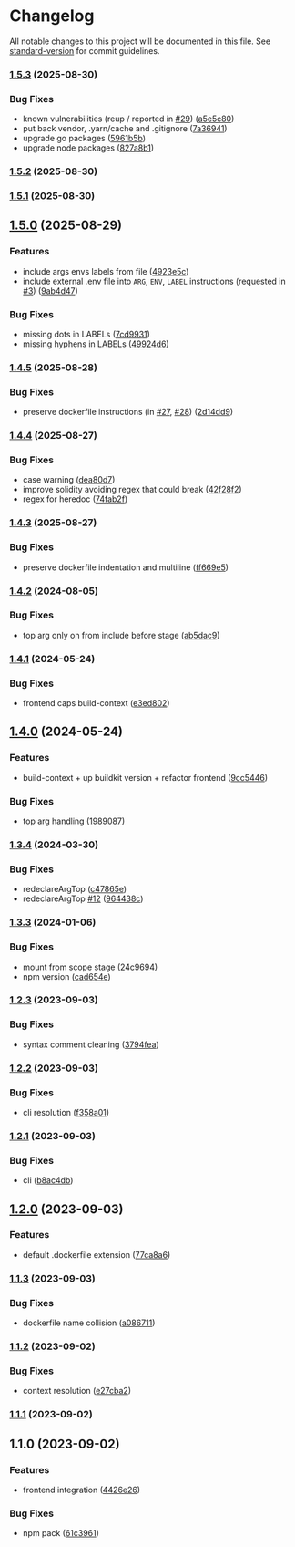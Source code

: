 # Changelog

All notable changes to this project will be documented in this file. See [standard-version](https://github.com/conventional-changelog/standard-version) for commit guidelines.

### [1.5.3](https://codeberg.org/devthefuture/dockerfile-x/compare/v1.5.2...v1.5.3) (2025-08-30)


### Bug Fixes

* known vulnerabilities (reup / reported in [#29](https://codeberg.org/devthefuture/dockerfile-x/issues/29))  ([a5e5c80](https://codeberg.org/devthefuture/dockerfile-x/commit/a5e5c80fd45e51596f0443eb7401d1353e34f5a0))
* put back vendor, .yarn/cache and .gitignore ([7a36941](https://codeberg.org/devthefuture/dockerfile-x/commit/7a36941267f0445597b25b0d31af8bf492b81909))
* upgrade go packages ([5961b5b](https://codeberg.org/devthefuture/dockerfile-x/commit/5961b5b182c5d1e783d8b578ed12c19a3e98e52b))
* upgrade node packages ([827a8b1](https://codeberg.org/devthefuture/dockerfile-x/commit/827a8b1339efcd3b56bcf12e2d9ff14c82a0cd08))

### [1.5.2](https://codeberg.org/devthefuture/dockerfile-x/compare/v1.5.1...v1.5.2) (2025-08-30)

### [1.5.1](https://codeberg.org/devthefuture/dockerfile-x/compare/v1.5.0...v1.5.1) (2025-08-30)

## [1.5.0](https://codeberg.org/devthefuture/dockerfile-x/compare/v1.4.5...v1.5.0) (2025-08-29)


### Features

* include args envs labels from file ([4923e5c](https://codeberg.org/devthefuture/dockerfile-x/commit/4923e5ce4941e9a677c96b8f3f7ed56230d158b4))
* include external .env  file into `ARG`, `ENV`, `LABEL` instructions (requested in [#3](https://codeberg.org/devthefuture/dockerfile-x/issues/3)) ([9ab4d47](https://codeberg.org/devthefuture/dockerfile-x/commit/9ab4d47628b52e5976a9353740901a6a089f0a23))


### Bug Fixes

* missing dots in LABELs ([7cd9931](https://codeberg.org/devthefuture/dockerfile-x/commit/7cd99317da1e8aa4fa4f754d81fad1828f65a050))
* missing hyphens in LABELs ([49924d6](https://codeberg.org/devthefuture/dockerfile-x/commit/49924d6b33b21517c2192143adc44616aeb6d85f))

### [1.4.5](https://codeberg.org/devthefuture/dockerfile-x/compare/v1.4.4...v1.4.5) (2025-08-28)


### Bug Fixes

* preserve dockerfile instructions (in [#27](https://codeberg.org/devthefuture/dockerfile-x/issues/27), [#28](https://codeberg.org/devthefuture/dockerfile-x/issues/28)) ([2d14dd9](https://codeberg.org/devthefuture/dockerfile-x/commit/2d14dd92e73def443f8d6f5dc69b779f837a9925))

### [1.4.4](https://codeberg.org/devthefuture/dockerfile-x/compare/v1.4.3...v1.4.4) (2025-08-27)


### Bug Fixes

* case warning ([dea80d7](https://codeberg.org/devthefuture/dockerfile-x/commit/dea80d7877ceb050cddaee5c784540d1856a4f9b))
* improve solidity avoiding regex that could break ([42f28f2](https://codeberg.org/devthefuture/dockerfile-x/commit/42f28f2e48f6a02682163c8362428793af7dbc7e))
* regex for heredoc ([74fab2f](https://codeberg.org/devthefuture/dockerfile-x/commit/74fab2f8e98ad5734879af0190d6147c154d6df2))

### [1.4.3](https://codeberg.org/devthefuture/dockerfile-x/compare/v1.4.2...v1.4.3) (2025-08-27)


### Bug Fixes

* preserve dockerfile indentation and multiline ([ff669e5](https://codeberg.org/devthefuture/dockerfile-x/commit/ff669e5b419c74cf5950562fa723f0d607ef972a))

### [1.4.2](https://codeberg.org/devthefuture/dockerfile-x/compare/v1.4.1...v1.4.2) (2024-08-05)


### Bug Fixes

* top arg only on from include before stage ([ab5dac9](https://codeberg.org/devthefuture/dockerfile-x/commit/ab5dac9f09d2722d9c3c60eca9b5208ade82cc1c))

### [1.4.1](https://codeberg.org/devthefuture/dockerfile-x/compare/v1.4.0...v1.4.1) (2024-05-24)


### Bug Fixes

* frontend caps build-context ([e3ed802](https://codeberg.org/devthefuture/dockerfile-x/commit/e3ed802e8010c2beccb4b536ce623bb9c507fbbe))

## [1.4.0](https://codeberg.org/devthefuture/dockerfile-x/compare/v1.3.4...v1.4.0) (2024-05-24)


### Features

* build-context + up buildkit version + refactor frontend ([9cc5446](https://codeberg.org/devthefuture/dockerfile-x/commit/9cc544658bb1f39d592df1d4b4ef5583392b159c))


### Bug Fixes

* top arg handling ([1989087](https://codeberg.org/devthefuture/dockerfile-x/commit/19890870967b384b9b30e5638718c1d5dc764dab))

### [1.3.4](https://codeberg.org/devthefuture/dockerfile-x/compare/v1.3.3...v1.3.4) (2024-03-30)


### Bug Fixes

* redeclareArgTop ([c47865e](https://codeberg.org/devthefuture/dockerfile-x/commit/c47865e64d0c008373776edd7a757569e1a55403))
* redeclareArgTop [#12](https://codeberg.org/devthefuture/dockerfile-x/issues/12) ([964438c](https://codeberg.org/devthefuture/dockerfile-x/commit/964438c0781ade1278a9fccbca7106ba91722d55))

### [1.3.3](https://codeberg.org/devthefuture/dockerfile-x/compare/v1.3.2...v1.3.3) (2024-01-06)


### Bug Fixes

* mount from scope stage ([24c9694](https://codeberg.org/devthefuture/dockerfile-x/commit/24c96945abb71076ea2c400491946c0f417a7cfb))
* npm version ([cad654e](https://codeberg.org/devthefuture/dockerfile-x/commit/cad654e2ed319a7471788ac75d70320e88d6328c))

### [1.2.3](https://codeberg.org/devthefuture/dockerfile-x/compare/v1.2.2...v1.2.3) (2023-09-03)


### Bug Fixes

* syntax comment cleaning ([3794fea](https://codeberg.org/devthefuture/dockerfile-x/commit/3794fea0beebf2df0c9a2d7a123bb0942ef0c4f1))

### [1.2.2](https://codeberg.org/devthefuture/dockerfile-x/compare/v1.2.1...v1.2.2) (2023-09-03)


### Bug Fixes

* cli resolution ([f358a01](https://codeberg.org/devthefuture/dockerfile-x/commit/f358a0198d4628302d32628edb23baa65bce5458))

### [1.2.1](https://codeberg.org/devthefuture/dockerfile-x/compare/v1.2.0...v1.2.1) (2023-09-03)


### Bug Fixes

* cli ([b8ac4db](https://codeberg.org/devthefuture/dockerfile-x/commit/b8ac4dbd239fe8935b7df8db1b2f54787b23e380))

## [1.2.0](https://codeberg.org/devthefuture/dockerfile-x/compare/v1.1.3...v1.2.0) (2023-09-03)


### Features

* default .dockerfile extension ([77ca8a6](https://codeberg.org/devthefuture/dockerfile-x/commit/77ca8a6e60d601aa03e59186e186082f3d9a90c9))

### [1.1.3](https://codeberg.org/devthefuture/dockerfile-x/compare/v1.1.2...v1.1.3) (2023-09-03)


### Bug Fixes

* dockerfile name collision ([a086711](https://codeberg.org/devthefuture/dockerfile-x/commit/a0867112896fcdc2135f11c02c15ac7959667947))

### [1.1.2](https://codeberg.org/devthefuture/dockerfile-x/compare/v1.1.1...v1.1.2) (2023-09-02)


### Bug Fixes

* context resolution ([e27cba2](https://codeberg.org/devthefuture/dockerfile-x/commit/e27cba255f9ee917e2d9122c6573a77d4d96aec3))

### [1.1.1](https://codeberg.org/devthefuture/dockerfile-x/compare/v1.1.0...v1.1.1) (2023-09-02)

## 1.1.0 (2023-09-02)


### Features

* frontend integration ([4426e26](https://codeberg.org/devthefuture/dockerfile-x/commit/4426e2640d5e6e942ddc8ca40a0edb79ef79ac4a))


### Bug Fixes

* npm pack ([61c3961](https://codeberg.org/devthefuture/dockerfile-x/commit/61c3961bac1c7218ae7517872ce74a9d716f4416))
